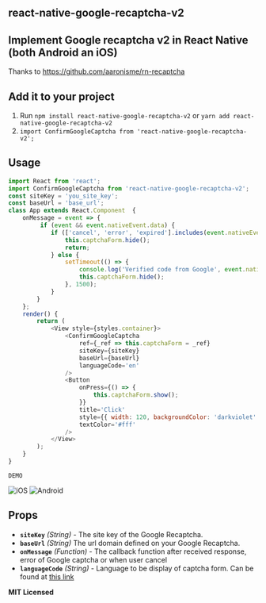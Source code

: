 
## react-native-google-recaptcha-v2
## Implement Google recaptcha v2 in React Native (both Android an iOS)

 

Thanks to https://github.com/aaronisme/rn-recaptcha

## Add it to your project

1. Run `npm install react-native-google-recaptcha-v2` 
   or  `yarn add react-native-google-recaptcha-v2`
2. `import ConfirmGoogleCaptcha from 'react-native-google-recaptcha-v2';`

## Usage

```javascript
import React from 'react';
import ConfirmGoogleCaptcha from 'react-native-google-recaptcha-v2';
const siteKey = 'you_site_key';
const baseUrl = 'base_url';
class App extends React.Component  {
    onMessage = event => {
         if (event && event.nativeEvent.data) {
            if (['cancel', 'error', 'expired'].includes(event.nativeEvent.data)) {
                this.captchaForm.hide();
                return;
            } else {
                setTimeout(() => {
                    console.log('Verified code from Google', event.nativeEvent.data);
                    this.captchaForm.hide();
                }, 1500);
            }
        }
    };
    render() {
        return (
            <View style={styles.container}>
                <ConfirmGoogleCaptcha
                    ref={_ref => this.captchaForm = _ref}
                    siteKey={siteKey}
                    baseUrl={baseUrl}
                    languageCode='en'
                />
                <Button
                    onPress={() => {
                        this.captchaForm.show();
                    }}
                    title='Click'
                    style={{ width: 120, backgroundColor: 'darkviolet' }}
                    textColor='#fff'
                />
            </View>
        );
    }
}
```

```
DEMO
```
![iOS](https://github.com/xuho/demo-images/blob/master/ios.gif)
![Android](https://github.com/xuho/demo-images/blob/master/android.gif)



## Props

- **`siteKey`** _(String)_ - The site key of the Google Recaptcha.
- **`baseUrl`** _(String)_ The url domain defined on your Google Recaptcha.
- **`onMessage`** _(Function)_ - The callback function  after received response, error of Google captcha or when user cancel
- **`languageCode`** _(String)_ - Language to be display of captcha form. Can be found at [this link](https://developers.google.com/recaptcha/docs/language)


**MIT Licensed**

